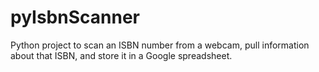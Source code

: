 pyIsbnScanner
=============

Python project to scan an ISBN number from a webcam, pull information about that ISBN, and store it in a Google spreadsheet.

